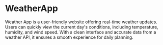 # WeatherApp
 Weather App is a user-friendly website offering real-time weather updates. Users can quickly view the current day's conditions, including temperature, humidity, and wind speed. With a clean interface and accurate data from a weather API, it ensures a smooth experience for daily planning.
